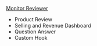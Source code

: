 <a href="#">Monitor Reviewer</a>
<ul>
    <li>Product Review</li>
    <li>Selling and Revenue Dashboard</li>
    <li>Question Answer</li>
    <li>Custom Hook</li>

</ul>